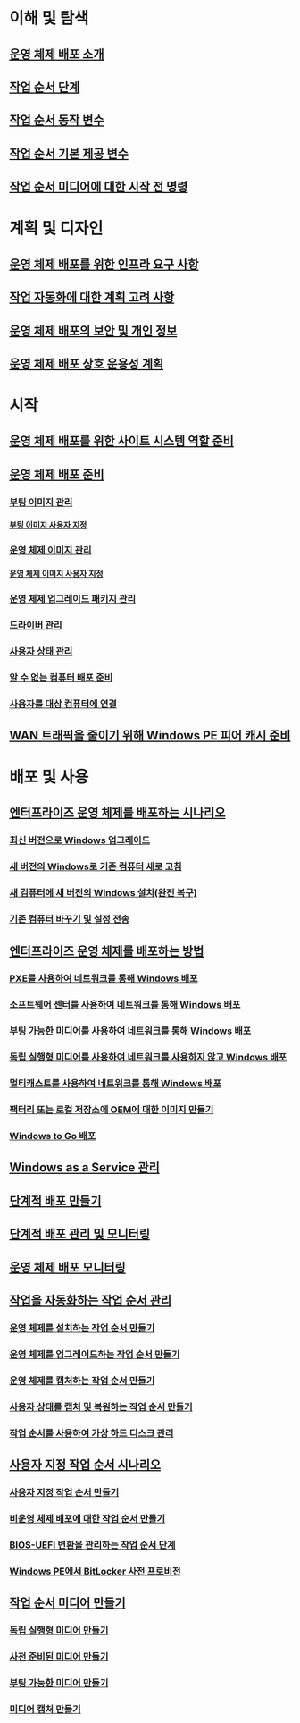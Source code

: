 # 이해 및 탐색
## [운영 체제 배포 소개](understand/introduction-to-operating-system-deployment.md)
## [작업 순서 단계](understand/task-sequence-steps.md)
## [작업 순서 동작 변수](understand/task-sequence-action-variables.md)
## [작업 순서 기본 제공 변수](understand/task-sequence-built-in-variables.md)
## [작업 순서 미디어에 대한 시작 전 명령](understand/prestart-commands-for-task-sequence-media.md)

# 계획 및 디자인
## [운영 체제 배포를 위한 인프라 요구 사항](plan-design/infrastructure-requirements-for-operating-system-deployment.md)
## [작업 자동화에 대한 계획 고려 사항](plan-design/planning-considerations-for-automating-tasks.md)
## [운영 체제 배포의 보안 및 개인 정보](plan-design/security-and-privacy-for-operating-system-deployment.md)
## [운영 체제 배포 상호 운용성 계획](plan-design/planning-for-operating-system-deployment-interoperability.md)

# 시작
## [운영 체제 배포를 위한 사이트 시스템 역할 준비](get-started/prepare-site-system-roles-for-operating-system-deployments.md)
## [운영 체제 배포 준비](get-started/prepare-for-operating-system-deployment.md)
### [부팅 이미지 관리](get-started/manage-boot-images.md)
#### [부팅 이미지 사용자 지정](get-started/customize-boot-images.md)

### [운영 체제 이미지 관리](get-started/manage-operating-system-images.md)
#### [운영 체제 이미지 사용자 지정](get-started/customize-operating-system-images.md)

### [운영 체제 업그레이드 패키지 관리](get-started/manage-operating-system-upgrade-packages.md)
### [드라이버 관리](get-started/manage-drivers.md)
### [사용자 상태 관리](get-started/manage-user-state.md)
### [알 수 없는 컴퓨터 배포 준비](get-started/prepare-for-unknown-computer-deployments.md)
### [사용자를 대상 컴퓨터에 연결](get-started/associate-users-with-a-destination-computer.md)

## [WAN 트래픽을 줄이기 위해 Windows PE 피어 캐시 준비](get-started/prepare-windows-pe-peer-cache-to-reduce-wan-traffic.md)

# 배포 및 사용
## [엔터프라이즈 운영 체제를 배포하는 시나리오](deploy-use/scenarios-to-deploy-enterprise-operating-systems.md)
### [최신 버전으로 Windows 업그레이드](deploy-use/upgrade-windows-to-the-latest-version.md)
### [새 버전의 Windows로 기존 컴퓨터 새로 고침](deploy-use/refresh-an-existing-computer-with-a-new-version-of-windows.md)
### [새 컴퓨터에 새 버전의 Windows 설치(완전 복구)](deploy-use/install-new-windows-version-new-computer-bare-metal.md)
### [기존 컴퓨터 바꾸기 및 설정 전송](deploy-use/replace-an-existing-computer-and-transfer-settings.md)

## [엔터프라이즈 운영 체제를 배포하는 방법](deploy-use/methods-to-deploy-enterprise-operating-systems.md)
### [PXE를 사용하여 네트워크를 통해 Windows 배포](deploy-use/use-pxe-to-deploy-windows-over-the-network.md)
### [소프트웨어 센터를 사용하여 네트워크를 통해 Windows 배포](deploy-use/use-software-center-to-deploy-windows-over-the-network.md)
### [부팅 가능한 미디어를 사용하여 네트워크를 통해 Windows 배포](deploy-use/use-bootable-media-to-deploy-windows-over-the-network.md)
### [독립 실행형 미디어를 사용하여 네트워크를 사용하지 않고 Windows 배포](deploy-use/use-stand-alone-media-to-deploy-windows-without-using-the-network.md)
### [멀티캐스트를 사용하여 네트워크를 통해 Windows 배포](deploy-use/use-multicast-to-deploy-windows-over-the-network.md)
### [팩터리 또는 로컬 저장소에 OEM에 대한 이미지 만들기](deploy-use/create-an-image-for-an-oem-in-factory-or-a-local-depot.md)
### [Windows to Go 배포](deploy-use/deploy-windows-to-go.md)

## [Windows as a Service 관리](deploy-use/manage-windows-as-a-service.md)
## [단계적 배포 만들기](deploy-use/create-phased-deployment-for-task-sequence.md)
## [단계적 배포 관리 및 모니터링](deploy-use/manage-monitor-phased-deployments.md)
## [운영 체제 배포 모니터링](deploy-use/monitor-operating-system-deployments.md)

## [작업을 자동화하는 작업 순서 관리](deploy-use/manage-task-sequences-to-automate-tasks.md)
### [운영 체제를 설치하는 작업 순서 만들기](deploy-use/create-a-task-sequence-to-install-an-operating-system.md)
### [운영 체제를 업그레이드하는 작업 순서 만들기](deploy-use/create-a-task-sequence-to-upgrade-an-operating-system.md)
### [운영 체제를 캡처하는 작업 순서 만들기](deploy-use/create-a-task-sequence-to-capture-an-operating-system.md)
### [사용자 상태를 캡처 및 복원하는 작업 순서 만들기](deploy-use/create-a-task-sequence-to-capture-and-restore-user-state.md)
### [작업 순서를 사용하여 가상 하드 디스크 관리](deploy-use/use-a-task-sequence-to-manage-virtual-hard-disks.md)

## [사용자 지정 작업 순서 시나리오](deploy-use/custom-task-sequence-scenarios.md)
### [사용자 지정 작업 순서 만들기](deploy-use/create-a-custom-task-sequence.md)
### [비운영 체제 배포에 대한 작업 순서 만들기](deploy-use/create-a-task-sequence-for-non-operating-system-deployments.md)
### [BIOS-UEFI 변환을 관리하는 작업 순서 단계](deploy-use/task-sequence-steps-to-manage-bios-to-uefi-conversion.md)
### [Windows PE에서 BitLocker 사전 프로비전](deploy-use/preprovision-bitlocker-in-windows-pe.md)

## [작업 순서 미디어 만들기](deploy-use/create-task-sequence-media.md)
### [독립 실행형 미디어 만들기](deploy-use/create-stand-alone-media.md)
### [사전 준비된 미디어 만들기](deploy-use/create-prestaged-media.md)
### [부팅 가능한 미디어 만들기](deploy-use/create-bootable-media.md)
### [미디어 캡처 만들기](deploy-use/create-capture-media.md)
